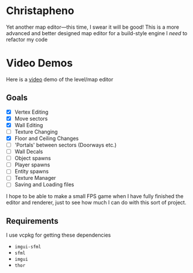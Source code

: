 # Christapheno
Yet another map editor—this time, I swear it will be good!
This is a more advanced and better designed map editor for a build-style engine
I *need* to refactor my code

# Video Demos
Here is a [video](https://youtu.be/TGkW_AIIZzI) demo of the level/map editor


## Goals
- [x] Vertex Editing
- [x] Move sectors
- [x] Wall Editing
- [ ] Texture Changing
- [x] Floor and Ceiling Changes
- [ ] 'Portals' between sectors (Doorways etc.)
- [ ] Wall Decals
- [ ] Object spawns
- [ ] Player spawns
- [ ] Entity spawns
- [ ] Texture Manager
- [ ] Saving and Loading files

I hope to be able to make a small FPS game when I have fully finished the editor and renderer, just to see how much I can do with this sort of project.

## Requirements

I use vcpkg for getting these dependencies

- `imgui-sfml`
- `sfml`
- `imgui`
- `thor`